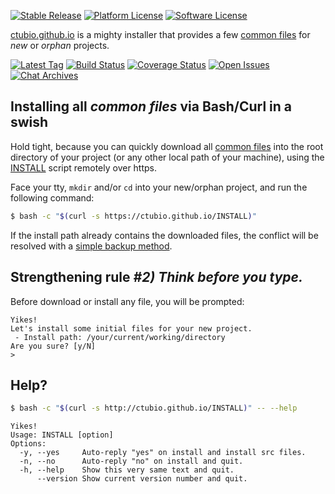 [![Stable Release](https://img.shields.io/github/release/ctubio/ctubio.github.io.svg?label=stable%20release)](https://github.com/ctubio/ctubio.github.io/releases/latest)
[![Platform License](https://img.shields.io/badge/platform-unix--like-lightgray.svg)](https://www.gnu.org/)
[![Software License](https://img.shields.io/badge/license-MIT-111111.svg)](LICENSE)

[ctubio.github.io](https://ctubio.github.io) is a mighty installer
that provides a few [common files](src) for *new* or *orphan* projects.

[![Latest Tag](https://img.shields.io/github/tag/ctubio/ctubio.github.io.svg?label=latest%20tag)](https://github.com/ctubio/ctubio.github.io/tags)
[![Build Status](https://img.shields.io/travis/ctubio/ctubio.github.io/master.svg?label=test%20suite)](https://travis-ci.org/ctubio/ctubio.github.io)
[![Coverage Status](https://img.shields.io/coveralls/ctubio/ctubio.github.io/master.svg?label=code%20coverage)](https://coveralls.io/r/ctubio/ctubio.github.io?branch=master)
[![Open Issues](https://img.shields.io/github/issues/ctubio/ctubio.github.io.svg)](https://github.com/ctubio/ctubio.github.io/issues)
[![Chat Archives](https://img.shields.io/badge/chat-archives-1dce73.svg)](https://gitter.im/ctubio/ctubio.github.io/archives/all)

## Installing all *common files* via Bash/Curl in a swish

Hold tight, because you can quickly download all [common files](src)
into the root directory of your project (or any other local path of your
machine), using the [INSTALL](INSTALL) script remotely over https.

Face your tty, `mkdir` and/or `cd` into your new/orphan project,
and run the following command:

``` bash
$ bash -c "$(curl -s https://ctubio.github.io/INSTALL)"
```

If the install path already contains the downloaded files,
the conflict will be resolved with a
[simple backup method](http://www.gnu.org/software/tar/manual/tar.html#SEC90).

## Strengthening rule *#2) Think before you type.*

Before download or install any file, you will be prompted:
```
Yikes!
Let's install some initial files for your new project.
 - Install path: /your/current/working/directory
Are you sure? [y/N]
>
```

## Help?

```bash
$ bash -c "$(curl -s http://ctubio.github.io/INSTALL)" -- --help
```
```
Yikes!
Usage: INSTALL [option]
Options:
  -y, --yes     Auto-reply "yes" on install and install src files.
  -n, --no      Auto-reply "no" on install and quit.
  -h, --help    Show this very same text and quit.
      --version Show current version number and quit.
```
